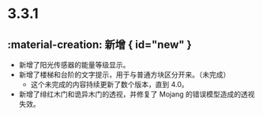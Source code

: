 # 3.3.1

## :material-creation: 新增 { id="new" }
- 新增了阳光传感器的能量等级显示。
- 新增了楼梯和台阶的文字提示，用于与普通方块区分开来。（未完成）
    - 这个未完成的内容持续更新了数个版本，直到 4.0。
- 新增了绯红木门和诡异木门的透视，并修复了 Mojang 的错误模型造成的透视失效。